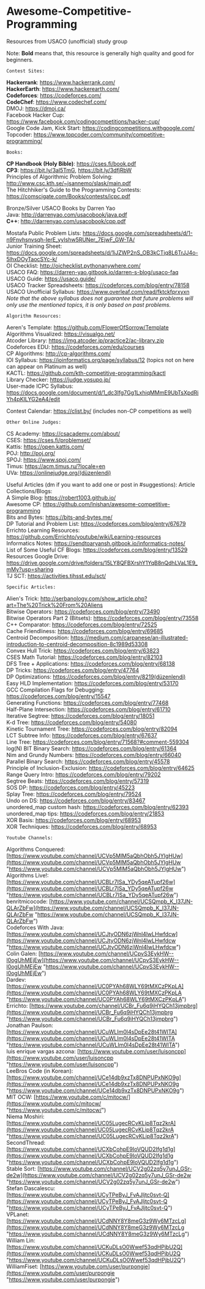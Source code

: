 # Awesome-Competitive-Programming
Resources from USACO (unofficial) study group

Note: **Bold** means that, this resource is generally high quality and good for beginners.
    
    Contest Sites:
**Hackerrank**: https://www.hackerrank.com/  
**HackerEarth**: https://www.hackerearth.com/  
**Codeforces**: https://codeforces.com/    
**CodeChef**: https://www.codechef.com/  
DMOJ: https://dmoj.ca/  
Facebook Hacker Cup: https://www.facebook.com/codingcompetitions/hacker-cup/  
Google Code Jam, Kick Start: https://codingcompetitions.withgoogle.com/  
Topcoder: https://www.topcoder.com/community/competitive-programming/  
  

    Books:

**CP Handbook (Holy Bible)**: https://cses.fi/book.pdf  
**CP3**: https://bit.ly/3al5TmG, https://bit.ly/3dfjRbW  
Principles of Algorithmic Problem Solving: http://www.csc.kth.se/~jsannemo/slask/main.pdf  
The Hitchhiker's Guide to the Programming Contests: https://comscigate.com/Books/contests/icpc.pdf  
  

Bronze/Silver USACO Books by Darren Yao  
Java: http://darrenyao.com/usacobook/java.pdf  
**C++**: http://darrenyao.com/usacobook/cpp.pdf
  
Mostafa Public Problem Lists: https://docs.google.com/spreadsheets/d/1-n9Fnvhsnvsqh-IerE_yyIshw5RUNer_7EjwF_GW-TA/  
Junior Training Sheet: https://docs.google.com/spreadsheets/d/1iJZWP2nS_OB3kCTjq8L6TrJJ4o-5lhxDOyTaocSYc-k/  
OI Checklist: http://oichecklist.pythonanywhere.com/  
USACO FAQ: https://darren-yao.gitbook.io/darren-s-blog/usaco-faq  
USACO Guide: https://usaco.guide/  
USACO Tracker Spreadsheets: https://codeforces.com/blog/entry/78158  
USACO Unofficial Syllabus: https://www.overleaf.com/read/fktckfprxyxn   
*Note that the above syllabus does not guarantee that future problems will only use the mentioned topics, it is only based on past problems.*
  

    Algorithm Resources:

Aeren's Template: https://github.com/FlowerOfSorrow/Template  
Algorithms Visualized: https://visualgo.net/  
Atcoder Library: https://img.atcoder.jp/practice2/ac-library.zip  
Codeforces EDU: https://codeforces.com/edu/courses  
CP Algorithms: http://cp-algorithms.com/  
IOI Syllabus: https://ioinformatics.org/page/syllabus/12 (topics not on here can appear on Platinum as well)  
KACTL: https://github.com/kth-competitive-programming/kactl  
Library Checker: https://judge.yosupo.jp/  
User-made ICPC Syllabus: https://docs.google.com/document/d/1_dc3Ifg7Gg1LxhiqMMmE9UbTsXpdRiYh4pKILYG2eA4/edit  

Contest Calendar: https://clist.by/ (includes non-CP competitions as well)  


    Other Online Judges:

CS Academy: https://csacademy.com/about/  
CSES: https://cses.fi/problemset/  
Kattis: https://open.kattis.com/  
POJ: http://poj.org/  
SPOJ: https://www.spoj.com/  
Timus: https://acm.timus.ru/?locale=en  
UVa: https://onlinejudge.org/(düzenlendi)  

Useful Articles (dm if you want to add one or post in #suggestions):
Article Collections/Blogs:  
A Simple Blog: https://robert1003.github.io/  
Awesome CP: https://github.com/lnishan/awesome-competitive-programming  
Bits and Bytes: https://bits-and-bytes.me/  
DP Tutorial and Problem List: https://codeforces.com/blog/entry/67679  
Errichto Learning Resources: https://github.com/Errichto/youtube/wiki/Learning-resources  
Informatics Notes: https://sendtoaryansh.gitbook.io/informatics-notes/  
List of Some Useful CF Blogs: https://codeforces.com/blog/entry/13529  
Resources Google Drive: https://drive.google.com/drive/folders/15LY8QFBXrshY1YqB8nQdhLVaL1E9_mMy?usp=sharing  
TJ SCT: https://activities.tjhsst.edu/sct/  

    Specific Articles:

Alien's Trick: http://serbanology.com/show_article.php?art=The%20Trick%20From%20Aliens  
Bitwise Operators: https://codeforces.com/blog/entry/73490  
Bitwise Operators Part 2 (Bitsets): https://codeforces.com/blog/entry/73558  
C++ Comparator: https://codeforces.com/blog/entry/72525  
Cache Friendliness: https://codeforces.com/blog/entry/69685  
Centroid Decomposition: https://medium.com/carpanese/an-illustrated-introduction-to-centroid-decomposition-8c1989d53308  
Convex Hull Trick: https://codeforces.com/blog/entry/63823  
CSES Math Tutorial: https://codeforces.com/blog/entry/82103  
DFS Tree + Applications: https://codeforces.com/blog/entry/68138   
DP Tricks: https://codeforces.com/blog/entry/47764  
DP Optimizations: https://codeforces.com/blog/entry/8219(düzenlendi)  
Easy HLD Implementation: https://codeforces.com/blog/entry/53170  
GCC Compilation Flags for Debugging: https://codeforces.com/blog/entry/15547  
Generating Functions: https://codeforces.com/blog/entry/77468  
Half-Plane Intersection: https://codeforces.com/blog/entry/61710  
Iterative Segtree: https://codeforces.com/blog/entry/18051  
K-d Tree: https://codeforces.com/blog/entry/54080  
Kinetic Tournament Tree: https://codeforces.com/blog/entry/82094  
LCT Subtree Info: https://codeforces.com/blog/entry/67637  
Line Tree: https://codeforces.com/blog/entry/71568?#comment-559304  
log(N) BIT Binary Search: https://codeforces.com/blog/entry/61364  
Nim and Grundy Numbers: https://codeforces.com/blog/entry/66040  
Parallel Binary Search: https://codeforces.com/blog/entry/45578  
Principle of Inclusion-Exclusion: https://codeforces.com/blog/entry/64625  
Range Query Intro: https://codeforces.com/blog/entry/79202  
Segtree Beats: https://codeforces.com/blog/entry/57319  
SOS DP: https://codeforces.com/blog/entry/45223  
Splay Tree: https://codeforces.com/blog/entry/79524  
Undo on DS: https://codeforces.com/blog/entry/83467  
unordered_map custom hash: https://codeforces.com/blog/entry/62393  
unordered_map tips: https://codeforces.com/blog/entry/21853  
XOR Basis: https://codeforces.com/blog/entry/68953  
XOR Techniques: https://codeforces.com/blog/entry/68953  


    Youtube Channels:

Algorithms Conquered:[https://www.youtube.com/channel/UCVp5MlM5aQbhObh5JYlgHUw](https://www.youtube.com/channel/UCVp5MlM5aQbhObh5JYlgHUw "https://www.youtube.com/channel/UCVp5MlM5aQbhObh5JYlgHUw")   
Algorithms Live!: [https://www.youtube.com/channel/UCBLr7ISa_YDy5qeATupf26w](https://www.youtube.com/channel/UCBLr7ISa_YDy5qeATupf26w "https://www.youtube.com/channel/UCBLr7ISa_YDy5qeATupf26w")   
benritmicocode: [https://www.youtube.com/channel/UCSQmpb_K_I37JN-QLArZbFw](https://www.youtube.com/channel/UCSQmpb_K_I37JN-QLArZbFw "https://www.youtube.com/channel/UCSQmpb_K_I37JN-QLArZbFw")   
Codeforces With Java: [https://www.youtube.com/channel/UCJtyODN6zjWnl4lwLHwfdcw](https://www.youtube.com/channel/UCJtyODN6zjWnl4lwLHwfdcw "https://www.youtube.com/channel/UCJtyODN6zjWnl4lwLHwfdcw")   
Colin Galen: [https://www.youtube.com/channel/UCpvS3EykHW--l0ogUhMEjEw](https://www.youtube.com/channel/UCpvS3EykHW--l0ogUhMEjEw "https://www.youtube.com/channel/UCpvS3EykHW--l0ogUhMEjEw")   
Dardev: [https://www.youtube.com/channel/UC0PYAh68WLY69tMXCzPKpLA](https://www.youtube.com/channel/UC0PYAh68WLY69tMXCzPKpLA "https://www.youtube.com/channel/UC0PYAh68WLY69tMXCzPKpLA")   
Errichto: [https://www.youtube.com/channel/UCBr_Fu6q9iHYQCh13jmpbrg](https://www.youtube.com/channel/UCBr_Fu6q9iHYQCh13jmpbrg "https://www.youtube.com/channel/UCBr_Fu6q9iHYQCh13jmpbrg")   
Jonathan Paulson: [https://www.youtube.com/channel/UCuWLIm0l4sDpEe28t41WITA](https://www.youtube.com/channel/UCuWLIm0l4sDpEe28t41WITA "https://www.youtube.com/channel/UCuWLIm0l4sDpEe28t41WITA")   
luis enrique vargas azcona: [https://www.youtube.com/user/luisoncpp](https://www.youtube.com/user/luisoncpp "https://www.youtube.com/user/luisoncpp")   
LeeBros Code (in Korean): [https://www.youtube.com/channel/UCe14db9xzTx8DNPUPxNKO9g](https://www.youtube.com/channel/UCe14db9xzTx8DNPUPxNKO9g "https://www.youtube.com/channel/UCe14db9xzTx8DNPUPxNKO9g")   
MIT OCW: [https://www.youtube.com/c/mitocw/](https://www.youtube.com/c/mitocw/ "https://www.youtube.com/c/mitocw/")   
Niema Moshiri: [https://www.youtube.com/channel/UC05LugecRCvKLip8Tqz2krA](https://www.youtube.com/channel/UC05LugecRCvKLip8Tqz2krA "https://www.youtube.com/channel/UC05LugecRCvKLip8Tqz2krA")   
SecondThread: [https://www.youtube.com/channel/UCXbCohpE9IoVQUD2Ifg1d1g](https://www.youtube.com/channel/UCXbCohpE9IoVQUD2Ifg1d1g "https://www.youtube.com/channel/UCXbCohpE9IoVQUD2Ifg1d1g")   
Stable Sort: [https://www.youtube.com/channel/UCV2g02zq5y7unJ_GSr-de2w](https://www.youtube.com/channel/UCV2g02zq5y7unJ_GSr-de2w "https://www.youtube.com/channel/UCV2g02zq5y7unJ_GSr-de2w")   
Stefan Dascalescu: [https://www.youtube.com/channel/UCyTPeByJ_FvAJljtc0svt-Q](https://www.youtube.com/channel/UCyTPeByJ_FvAJljtc0svt-Q "https://www.youtube.com/channel/UCyTPeByJ_FvAJljtc0svt-Q")   
VPLanet: [https://www.youtube.com/channel/UCdNNY8Y8meG3z9Wy6MTzcLg](https://www.youtube.com/channel/UCdNNY8Y8meG3z9Wy6MTzcLg "https://www.youtube.com/channel/UCdNNY8Y8meG3z9Wy6MTzcLg")   
William Lin: [https://www.youtube.com/channel/UCKuDLsO0Wwef53qdHPjbU2Q](https://www.youtube.com/channel/UCKuDLsO0Wwef53qdHPjbU2Q "https://www.youtube.com/channel/UCKuDLsO0Wwef53qdHPjbU2Q")   
WilliamFiset: [https://www.youtube.com/user/purpongie](https://www.youtube.com/user/purpongie "https://www.youtube.com/user/purpongie") 
